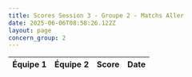 ```yaml
---
title: Scores Session 3 - Groupe 2 - Matchs Aller
date: 2025-06-06T08:58:26.122Z
layout: page
concern_group: 2
---
```




| Équipe 1 | Équipe 2 | Score | Date |
|----------|----------|-------|------|

